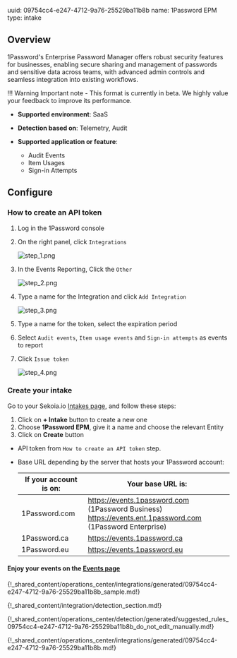 uuid: 09754cc4-e247-4712-9a76-25529ba11b8b
name: 1Password EPM
type: intake

## Overview

1Password's Enterprise Password Manager offers robust security features for businesses, enabling secure sharing and management of passwords and sensitive data across teams, with advanced admin controls and seamless integration into existing workflows.

!!! Warning
    Important note - This format is currently in beta. We highly value your feedback to improve its performance.

- **Supported environment**: SaaS

- **Detection based on**: Telemetry, Audit
- **Supported application or feature**:
    - Audit Events
    - Item Usages
    - Sign-in Attempts

## Configure

### How to create an API token

1. Log in the 1Password console
2. On the right panel, click `Integrations`

    ![step_1.png](/assets/operation_center/integration_catalog/cloud_and_saas/1password/01_integration.png)

3. In the Events Reporting, Click the `Other`

    ![step_2.png](/assets/operation_center/integration_catalog/cloud_and_saas/1password/02_events_reporting.png)

4. Type a name for the Integration and click `Add Integration`

    ![step_3.png](/assets/operation_center/integration_catalog/cloud_and_saas/1password/03_create_token.png)

5. Type a name for the token, select the expiration period
6. Select `Audit events`, `Item usage events` and `Sign-in attempts` as events to report
7. Click `Issue token`

    ![step_4.png](/assets/operation_center/integration_catalog/cloud_and_saas/1password/04_issue_token.png)

### Create your intake

Go to your Sekoia.io [Intakes page](https://app.sekoia.io/operations/intakes), and follow these steps:

1. Click on **+ Intake** button to create a new one
2. Choose **1Password EPM**, give it a name and choose the relevant Entity
3. Click on **Create** button
  - API token from `How to create an API token` step. 
  - Base URL depending by the server that hosts your 1Password account:
  
    | If your account is on:	 | Your base URL is:                                                                                          |
    |-------------------------|------------------------------------------------------------------------------------------------------------|
    | 1Password.com           | https://events.1password.com (1Password Business) <br/>https://events.ent.1password.com (1Password Enterprise)  |
    | 1Password.ca            | https://events.1password.ca                                                                                |
    | 1Password.eu            | https://events.1password.eu                                                                                |


#### Enjoy your events on the [Events page](https://app.sekoia.io/operations/events)

{!_shared_content/operations_center/integrations/generated/09754cc4-e247-4712-9a76-25529ba11b8b_sample.md!}

{!_shared_content/integration/detection_section.md!}

{!_shared_content/operations_center/detection/generated/suggested_rules_09754cc4-e247-4712-9a76-25529ba11b8b_do_not_edit_manually.md!}

{!_shared_content/operations_center/integrations/generated/09754cc4-e247-4712-9a76-25529ba11b8b.md!}
